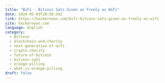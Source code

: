 ```yaml
---
title: "BiFi - Bitcoin Sats Given as Freely as WiFi"
date: 2024-05-03T20:58:54Z
link: https://hackernoon.com/bifi-bitcoin-sats-given-as-freely-as-wifi?source=rss&utm_medium=RSS&utm_source=news.12bit.vn
site: hackernoon.com
language: English
category:
  - Bitcoin
  - blockchain-and-charity
  - next-generation-of-wifi
  - crypto-charity
  - future-of-bitcoin
  - bitcoin-sats
  - orange-pilling
  - what-is-orange-pilling
draft: false
---
```

